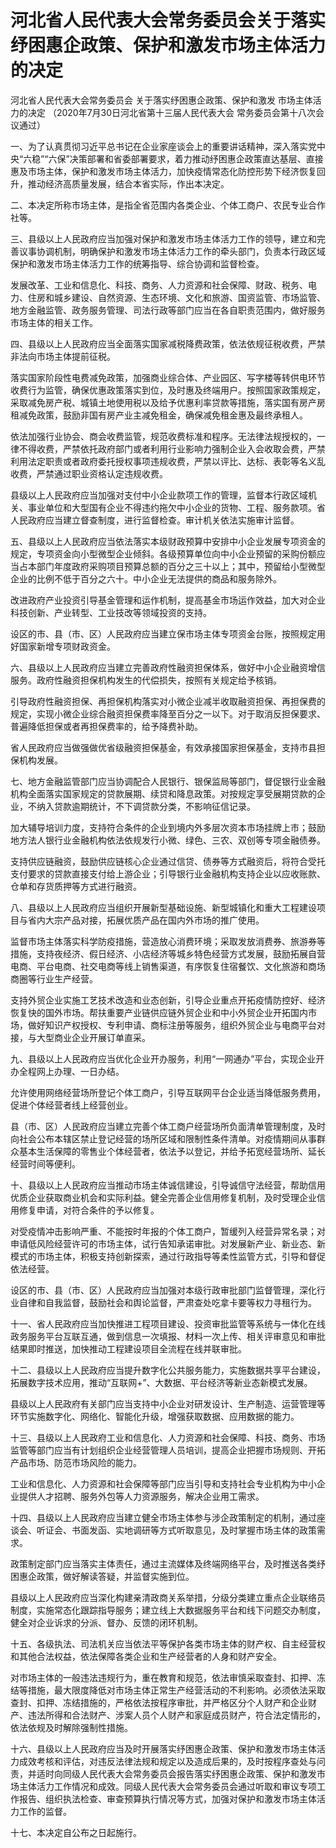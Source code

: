 # 河北省人民代表大会常务委员会关于落实纾困惠企政策、保护和激发市场主体活力的决定

<!-- INFO END -->

河北省人民代表大会常务委员会 关于落实纾困惠企政策、保护和激发 市场主体活力的决定 （2020年7月30日河北省第十三届人民代表大会 常务委员会第十八次会议通过）

一、为了认真贯彻习近平总书记在企业家座谈会上的重要讲话精神，深入落实党中央“六稳”“六保”决策部署和省委部署要求，着力推动纾困惠企政策直达基层、直接惠及市场主体，保护和激发市场主体活力，加快疫情常态化防控形势下经济恢复回升，推动经济高质量发展，结合本省实际，作出本决定。

二、本决定所称市场主体，是指全省范围内各类企业、个体工商户、农民专业合作社等。

三、县级以上人民政府应当加强对保护和激发市场主体活力工作的领导，建立和完善议事协调机制，明确保护和激发市场主体活力工作的牵头部门，负责本行政区域保护和激发市场主体活力工作的统筹指导、综合协调和监督检查。

发展改革、工业和信息化、科技、商务、人力资源和社会保障、财政、税务、电力、住房和城乡建设、自然资源、生态环境、文化和旅游、国资监管、市场监管、地方金融监管、政务服务管理、司法行政等部门应当在各自职责范围内，做好服务市场主体的相关工作。

四、县级以上人民政府应当全面落实国家减税降费政策，依法依规征税收费，严禁非法向市场主体提前征税。

落实国家阶段性电费减免政策，加强商业综合体、产业园区、写字楼等转供电环节收费行为监管，确保优惠政策落实到位，及时惠及终端用户。按照国家政策规定，采取减免房产税、城镇土地使用税以及给予优惠利率贷款等措施，落实国有房产房租减免政策，鼓励非国有房产业主减免租金，确保减免租金惠及最终承租人。

依法加强行业协会、商会收费监管，规范收费标准和程序。无法律法规授权的，一律不得收费，严禁依托政府部门或者利用行业影响力强制企业入会收取会费，严禁利用法定职责或者政府委托授权事项违规收费，严禁以评比、达标、表彰等名义乱收费，严禁通过职业资格认定违规收费。

县级以上人民政府应当加强对支付中小企业款项工作的管理，监督本行政区域机关、事业单位和大型国有企业不得违约拖欠中小企业的货物、工程、服务款项。省人民政府应当建立督查制度，进行监督检查。审计机关依法实施审计监督。

五、县级以上人民政府应当依法落实本级财政预算中安排中小企业发展专项资金的规定，专项资金向小型微型企业倾斜。各级预算单位向中小企业预留的采购份额应当占本部门年度政府采购项目预算总额的百分之三十以上；其中，预留给小型微型企业的比例不低于百分之六十。中小企业无法提供的商品和服务除外。

改进政府产业投资引导基金管理和运作机制，提高基金市场运作效益，加大对企业科技创新、产业转型、工业技改等领域投资的支持。

设区的市、县（市、区）人民政府应当建立保市场主体专项资金台账，按照规定用好国家新增专项财政资金。

六、县级以上人民政府应当建立完善政府性融资担保体系，做好中小企业融资增信服务。政府性融资担保机构发生的代偿损失，按照有关规定给予核销。

引导政府性融资担保、再担保机构落实对小微企业减半收取融资担保、再担保费的规定，实现小微企业综合融资担保费率降至百分之一以下。对于取消反担保要求、普遍降低担保或者再担保费率的，给予降费补助。

省人民政府应当做强做优省级融资担保基金，有效承接国家担保基金，支持市县担保机构发展。

七、地方金融监管部门应当协调配合人民银行、银保监局等部门，督促银行业金融机构全面落实国家规定的贷款展期、续贷和降息政策。对按规定享受展期贷款的企业，不纳入贷款逾期统计，不下调贷款分类，不影响征信记录。

加大辅导培训力度，支持符合条件的企业到境内外多层次资本市场挂牌上市；鼓励地方法人银行业金融机构依法依规发行小微、绿色、三农、双创等专项金融债券。

支持供应链融资，鼓励供应链核心企业通过信贷、债券等方式融资后，将符合受托支付要求的贷款直接支付给上游企业；引导银行业金融机构支持企业以应收账款、仓单和存货质押等方式进行融资。

八、县级以上人民政府应当组织开展新型基础设施、新型城镇化和重大工程建设项目与省内大宗产品对接，拓展优质产品在国内外市场的推广使用。

监督市场主体落实科学防疫措施，营造放心消费环境；采取发放消费券、旅游券等措施，支持夜经济、假日经济、小店经济等城乡特色经营方式发展，鼓励拓展自营电商、平台电商、社交电商等线上销售渠道，有序恢复住宿餐饮、文化旅游和商场商圈等行业生产经营。

支持外贸企业实施工艺技术改造和业态创新，引导企业重点开拓疫情防控好、经济恢复快的国外市场。帮扶重要产业链供应链外贸企业和中小外贸企业开拓国内市场，做好知识产权授权、专利申请、商标注册等服务，组织外贸企业与电商平台对接，与大型商业企业开展订单直采。

九、县级以上人民政府应当优化企业开办服务，利用“一网通办”平台，实现企业开办全程网上办理、一日办结。

允许使用网络经营场所登记个体工商户，引导互联网平台企业适当降低服务费用，促进个体经营者线上经营创业。

县（市、区）人民政府应当建立完善个体工商户经营场所负面清单管理制度，及时向社会公布本辖区禁止登记经营的场所区域和限制性条件清单。对疫情期间从事群众基本生活保障的零售业个体经营者，依法予以登记，并给予拓宽经营场所、延长经营时间等便利。

十、县级以上人民政府应当推动市场主体诚信建设，引导诚信守法经营，帮助信用优质企业获取商业机会和实际利益。健全完善企业信用修复机制，及时受理企业信用修复申请，对符合条件的予以修复。

对受疫情冲击影响严重、不能按时年报的个体工商户，暂缓列入经营异常名录；对申请低风险经营许可的市场主体，试行告知承诺审批。对发展新产业、新业态、新模式的市场主体，积极支持创新探索，通过行政指导等柔性监管方式，引导和督促依法经营。

设区的市、县（市、区）人民政府应当加强对本级行政审批部门监督管理，深化行业自律和自我监督，鼓励社会和舆论监督，严肃查处吃拿卡要等权力寻租行为。

十一、省人民政府应当加快推进工程项目建设、投资审批监管等系统与一体化在线政务服务平台互联互通，做到信息一次填报、材料一次上传、相关评审意见和审批结果即时推送，加快推动工程建设项目全流程在线并联审批。

十二、县级以上人民政府应当提升数字化公共服务能力，实施数据共享平台建设，拓展数字技术应用，推动“互联网+”、大数据、平台经济等新业态新模式发展。

县级以上人民政府有关部门应当支持中小企业对研发设计、生产制造、运营管理等环节实施数字化、网络化、智能化升级，增强获取数据、应用数据的能力。

十三、县级以上人民政府工业和信息化、人力资源和社会保障、科技、商务、市场监管等部门应当有计划组织企业经营管理人员培训，提高企业把握市场规则、开拓产品市场、防范市场风险的能力。

工业和信息化、人力资源和社会保障等部门应当引导和支持社会专业机构为中小企业提供人才招聘、服务外包等人力资源服务，解决企业用工需求。

十四、县级以上人民政府应当建立健全市场主体参与涉企政策制定的机制，通过座谈会、听证会、书面发函、实地调研等方式听取意见，及时掌握市场主体的政策需求。

政策制定部门应当落实主体责任，通过主流媒体及终端网络平台，及时推送各类纾困惠企政策，做好解读答疑，并监督实施到位。

县级以上人民政府应当深化构建亲清政商关系举措，分级分类建立重点企业联络员制度，实施常态化跟踪指导服务；建立线上大数据服务平台和线下问题交办制度，健全对企业诉求的分派、督办、反馈的闭环机制。

十五、各级执法、司法机关应当依法平等保护各类市场主体的财产权、自主经营权和其他合法权益，依法保障各类企业和生产经营者的人身和财产安全。

对市场主体的一般违法违规行为，重在教育和规范，依法审慎采取查封、扣押、冻结等措施，最大限度降低对市场主体正常生产经营活动的不利影响。必须依法采取查封、扣押、冻结措施的，严格依法按程序审批，并严格区分个人财产和企业财产、违法所得和合法财产、涉案人员个人财产和家庭成员财产，符合法定情形的，依法依规及时解除强制性措施。

十六、县级以上人民政府应当及时开展落实纾困惠企政策、保护和激发市场主体活力成效考核和评估，对违反法律法规和规定以及造成后果的，及时按程序查处与问责，并适时向同级人民代表大会常务委员会报告落实纾困惠企政策、保护和激发市场主体活力工作情况和成效。同级人民代表大会常务委员会通过听取和审议专项工作报告、组织执法检查、审查预算执行情况等方式，加强对保护和激发市场主体活力工作的监督。

十七、本决定自公布之日起施行。
